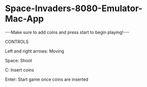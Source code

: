 # Space-Invaders-8080-Emulator-Mac-App

---Make sure to add coins and press start to begin playing!---

CONTROLS

Left and right arrows: Moving

Space: Shoot

C: Insert coins

Enter: Start game once coins are inserted



